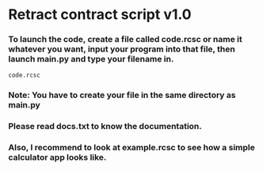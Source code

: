 # Retract contract script v1.0

### To launch the code, create a file called code.rcsc or name it whatever you want, input your program into that file, then launch main.py and type your filename in.
``` text
code.rcsc
``` 
### Note: You have to create your file in the same directory as main.py

### Please read docs.txt to know the documentation.
### Also, I recommend to look at example.rcsc to see how a simple calculator app looks like.
